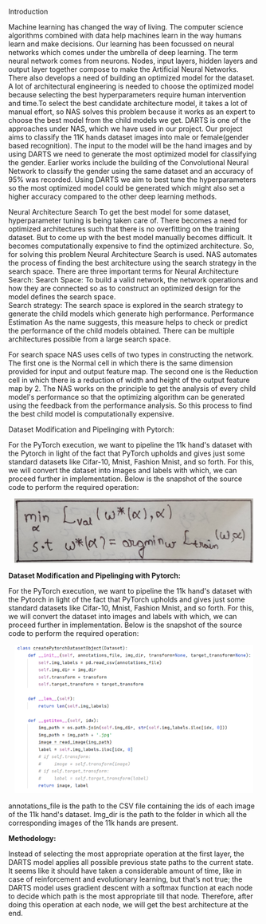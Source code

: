Introduction

Machine learning has changed the way of living. The computer science algorithms combined with data help machines learn in the way humans learn and make decisions. Our learning has been focussed on neural networks which comes under the umbrella of deep learning. The term neural network comes from neurons. Nodes, input layers, hidden layers and output layer together compose to make the Artificial Neural Networks. 
There also develops a need of building an optimized model for the dataset. A lot of architectural engineering is needed to choose the optimized model because selecting the best hyperparameters require human intervention and time.To select the best candidate architecture model, it takes a lot of manual effort, so NAS solves this problem because it works as an expert to choose the best model from the child models we get. DARTS is one of the approaches under NAS, which we have used in our project. Our project aims to classify the 11K hands dataset images into male or female(gender based recognition). The input to the model will be the hand images and by using DARTS we need to generate the most optimized model for classifying the gender. Earlier works include the building of the Convolutional Neural Network to classify the gender using the same dataset and an accuracy of 95% was recorded. Using DARTS we aim to best tune the hyperparameters so the most optimized model could be generated which might also set a higher accuracy compared to the other deep learning methods.


Neural Architecture Search
To get the best model for some dataset, hyperparameter tuning is being taken care of. There becomes a need for optimized architectures such that there is no overfitting on the training dataset. But to come up with the best model manually becomes difficult. It becomes computationally expensive to find the optimized architecture. So, for solving this problem Neural Architecture Search is used. NAS automates the process of finding the best architecture using the search strategy in the search space. There are three important terms for Neural Architecture Search:
Search Space:
To build a valid network, the network operations and how they are connected so as to construct an optimized design for the model defines the search space.   
Search strategy:
The search space is explored in the search strategy to generate the child models which generate high performance.
Performance Estimation
As the name suggests, this measure helps to check or predict the performance of the child models obtained.
There can be multiple architectures possible from a large search space. 

For search space NAS uses cells of two types in constructing the network. 
The first one is the Normal cell in which there is the same dimension provided for input and output feature map. 
The second one is the Reduction cell in which there is a reduction of width and height of the output feature map by 2.
The NAS works on the principle to get the analysis of every child model's performance so that the optimizing algorithm can be generated using the feedback from the performance analysis. So this process to find the best child model is computationally expensive.


Dataset Modification and Pipelinging with Pytorch:

For the PyTorch execution, we want to pipeline the 11k hand's dataset with the Pytorch in light of the fact that PyTorch upholds and gives just some standard datasets like Cifar-10, Mnist, Fashion Mnist, and so forth. For this, we will convert the dataset into images and labels with which, we can proceed further in implementation.
Below is the snapshot of the source code to perform the required operation:
<center><img src="./Images/1.jpg" width="480px"></center>











**Dataset Modification and Pipelinging with Pytorch:**

For the PyTorch execution, we want to pipeline the 11k hand's dataset with the Pytorch in light of the fact that PyTorch upholds and gives just some standard datasets like Cifar-10, Mnist, Fashion Mnist, and so forth. For this, we will convert the dataset into images and labels with which, we can proceed further in implementation.
Below is the snapshot of the source code to perform the required operation:

<center><img src="./Images/Methodology Image 1.png" width="480px"></center>

annotations_file is the path to the CSV file containing the ids of each image of the 11k hand's dataset. Img_dir is the path to the folder in which all the corresponding images of the 11k hands are present.

**Methodology:**

Instead of selecting the most appropriate operation at the first layer, the DARTS model applies all possible previous state paths to the current state. It seems like it should have taken a considerable amount of time, like in case of reinforcement and evolutionary learning, but that’s not true; the DARTS model uses gradient descent with a softmax function at each node to decide which path is the most appropriate till that node. Therefore, after doing this operation at each node, we will get the best architecture at the end.




